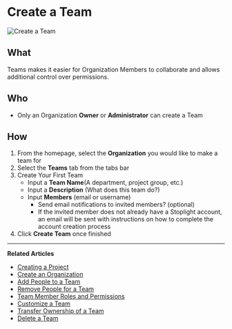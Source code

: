# Create a Team 

![Create a Team](https://github.com/stoplightio/docs/blob/develop/assets/gifs/team-create.gif?raw=true)

## What 

Teams makes it easier for Organization Members to collaborate and allows additional control over permissions. 

## Who
* Only an Organization **Owner** or **Administrator** can create a Team

## How
1. From the homepage, select the **Organization** you would like to make a team for 
2. Select the **Teams** tab from the tabs bar 
3. Create Your First Team 
    * Input a **Team Name**(A department, project group, etc.)  
    * Input a **Description** (What does this team do?) 
    * Input **Members** (email or username)
        * Send email notifications to invited members? (optional) 
        * If the invited member does not already have a Stoplight account, an email will be sent with instructions on how to complete the account creation process 
4. Click **Create Team** once finished 

---
**Related Articles**
- [Creating a Project](/platform/projects/creating-a-project)
- [Create an Organization](/platform/organizations/create-org)
- [Add People to a Team](/platform/organizations/teams/add-people)
- [Remove People for a Team](/platform/organizations/teams/remove-people)
- [Team Member Roles and Permissions](/platform/organizations/teams/roles)
- [Customize a Team](/platform/organizations/teams/create-team)
- [Transfer Ownership of a Team](/platform/organizations/teams/transfer-ownership)
- [Delete a Team](/platform/organizations/teams/delete)

